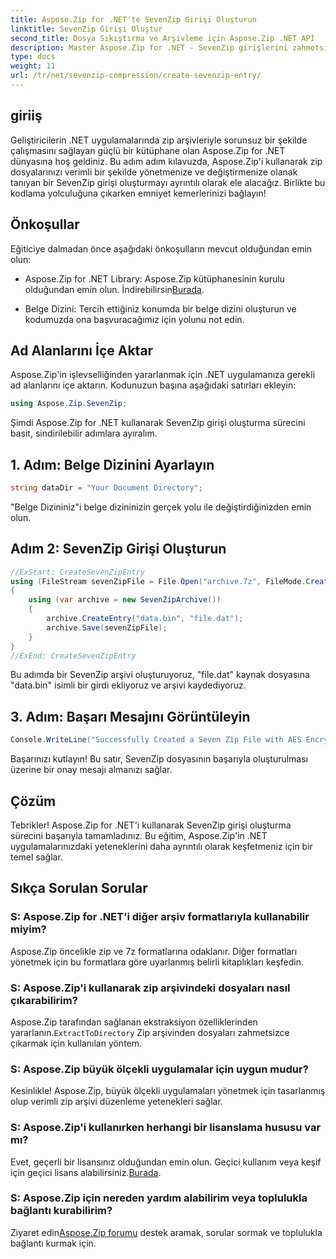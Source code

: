 ```yaml
---
title: Aspose.Zip for .NET'te SevenZip Girişi Oluşturun
linktitle: SevenZip Girişi Oluştur
second_title: Dosya Sıkıştırma ve Arşivleme için Aspose.Zip .NET API
description: Master Aspose.Zip for .NET - SevenZip girişlerini zahmetsizce oluşturun. Verimli zip arşivi yönetimiyle .NET uygulamalarınızı geliştirin.
type: docs
weight: 11
url: /tr/net/sevenzip-compression/create-sevenzip-entry/
---
```


## giriiş

Geliştiricilerin .NET uygulamalarında zip arşivleriyle sorunsuz bir şekilde çalışmasını sağlayan güçlü bir kütüphane olan Aspose.Zip for .NET dünyasına hoş geldiniz. Bu adım adım kılavuzda, Aspose.Zip'i kullanarak zip dosyalarınızı verimli bir şekilde yönetmenize ve değiştirmenize olanak tanıyan bir SevenZip girişi oluşturmayı ayrıntılı olarak ele alacağız. Birlikte bu kodlama yolculuğuna çıkarken emniyet kemerlerinizi bağlayın!

## Önkoşullar

Eğiticiye dalmadan önce aşağıdaki önkoşulların mevcut olduğundan emin olun:

-  Aspose.Zip for .NET Library: Aspose.Zip kütüphanesinin kurulu olduğundan emin olun. İndirebilirsin[Burada](https://releases.aspose.com/zip/net/).

- Belge Dizini: Tercih ettiğiniz konumda bir belge dizini oluşturun ve kodumuzda ona başvuracağımız için yolunu not edin.

## Ad Alanlarını İçe Aktar

Aspose.Zip'in işlevselliğinden yararlanmak için .NET uygulamanıza gerekli ad alanlarını içe aktarın. Kodunuzun başına aşağıdaki satırları ekleyin:

```csharp
using Aspose.Zip.SevenZip;
```

Şimdi Aspose.Zip for .NET kullanarak SevenZip girişi oluşturma sürecini basit, sindirilebilir adımlara ayıralım.

## 1. Adım: Belge Dizinini Ayarlayın

```csharp
string dataDir = "Your Document Directory";
```

"Belge Dizininiz"i belge dizininizin gerçek yolu ile değiştirdiğinizden emin olun.

## Adım 2: SevenZip Girişi Oluşturun

```csharp
//ExStart: CreateSevenZipEntry
using (FileStream sevenZipFile = File.Open("archive.7z", FileMode.Create))
{
    using (var archive = new SevenZipArchive())
    {
        archive.CreateEntry("data.bin", "file.dat");
        archive.Save(sevenZipFile);
    }
}
//ExEnd: CreateSevenZipEntry
```

Bu adımda bir SevenZip arşivi oluşturuyoruz, "file.dat" kaynak dosyasına "data.bin" isimli bir girdi ekliyoruz ve arşivi kaydediyoruz.

## 3. Adım: Başarı Mesajını Görüntüleyin

```csharp
Console.WriteLine("Successfully Created a Seven Zip File with AES Encryption Settings");
```

Başarınızı kutlayın! Bu satır, SevenZip dosyasının başarıyla oluşturulması üzerine bir onay mesajı almanızı sağlar.

## Çözüm

Tebrikler! Aspose.Zip for .NET'i kullanarak SevenZip girişi oluşturma sürecini başarıyla tamamladınız. Bu eğitim, Aspose.Zip'in .NET uygulamalarınızdaki yeteneklerini daha ayrıntılı olarak keşfetmeniz için bir temel sağlar.

## Sıkça Sorulan Sorular

### S: Aspose.Zip for .NET'i diğer arşiv formatlarıyla kullanabilir miyim?
Aspose.Zip öncelikle zip ve 7z formatlarına odaklanır. Diğer formatları yönetmek için bu formatlara göre uyarlanmış belirli kitaplıkları keşfedin.

### S: Aspose.Zip'i kullanarak zip arşivindeki dosyaları nasıl çıkarabilirim?
 Aspose.Zip tarafından sağlanan ekstraksiyon özelliklerinden yararlanın.`ExtractToDirectory` Zip arşivinden dosyaları zahmetsizce çıkarmak için kullanılan yöntem.

### S: Aspose.Zip büyük ölçekli uygulamalar için uygun mudur?
Kesinlikle! Aspose.Zip, büyük ölçekli uygulamaları yönetmek için tasarlanmış olup verimli zip arşivi düzenleme yetenekleri sağlar.

### S: Aspose.Zip'i kullanırken herhangi bir lisanslama hususu var mı?
 Evet, geçerli bir lisansınız olduğundan emin olun. Geçici kullanım veya keşif için geçici lisans alabilirsiniz.[Burada](https://purchase.aspose.com/temporary-license/).

### S: Aspose.Zip için nereden yardım alabilirim veya toplulukla bağlantı kurabilirim?
 Ziyaret edin[Aspose.Zip forumu](https://forum.aspose.com/c/zip/37) destek aramak, sorular sormak ve toplulukla bağlantı kurmak için.
